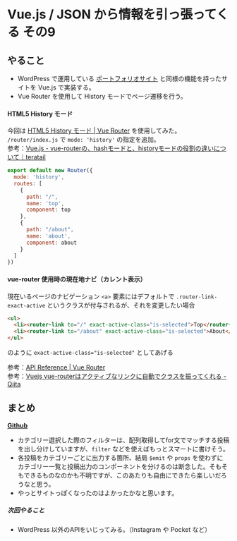 # Vue.js / JSON から情報を引っ張ってくる その9

## やること

- WordPress で運用している [ポートフォリオサイト](https://works.yuheijotaki.com) と同様の機能を持ったサイトを Vue.js で実装する。
- Vue Router を使用して History モードでページ遷移を行う。

#### HTML5 History モード

今回は [HTML5 History モード \| Vue Router](https://router.vuejs.org/ja/guide/essentials/history-mode.html#%E3%82%B5%E3%83%BC%E3%83%90%E3%83%BC%E3%81%AE%E8%A8%AD%E5%AE%9A%E4%BE%8B) を使用してみた。  
`/router/index.js` で `mode: 'history'` の指定を追加。  
参考：[Vue\.js \- vue\-routerの、hashモードと、historyモードの役割の違いについて｜teratail](https://teratail.com/questions/112717) 

```javascript
export default new Router({
  mode: 'history',
  routes: [
    {
      path: "/",
      name: 'top',
      component: top
    },
    {
      path: "/about",
      name: 'about',
      component: about
    }
  ]
})
```

#### vue-router 使用時の現在地ナビ（カレント表示）

現在いるページのナビゲーション `<a>` 要素にはデフォルトで `.router-link-exact-active` というクラスが付与されるが、それを変更したい場合

```html
<ul>
  <li><router-link to="/" exact-active-class="is-selected">Top</router-link></li>
  <li><router-link to="/about" exact-active-class="is-selected">About</router-link></li>
</ul>
```

のように `exact-active-class="is-selected"` としてあげる

参考：[API Reference \| Vue Router](https://router.vuejs.org/api/#event)  
参考：[Vuejs vue\-routerはアクティブなリンクに自動でクラスを振ってくれる \- Qiita](https://qiita.com/kimullaa/items/a75a47f504c75058081f)

## まとめ

[**Github**](https://github.com/yuheijotaki/vue-study_20190304)

- カテゴリー選択した際のフィルターは、配列取得してfor文でマッチする投稿を出し分けしていますが、`filter` などを使えばもっとスマートに書けそう。
- 各投稿をカテゴリーごとに出力する箇所、結局 `$emit` や `props` を使わずに カテゴリー一覧と投稿出力のコンポーネントを分けるのは断念した。そもそもできるものなのかも不明ですが、このあたりも自由にできたら楽しいだろうなと思う。
- やっとサイトっぽくなったのはよかったかなと思います。

##### 次回やること

- WordPress 以外のAPIをいじってみる。（Instagram や Pocket など）